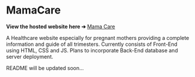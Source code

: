 # MamaCare

**View the hosted website here ➔** [Mama Care](https://ashleycodes-1.github.io/MamaCare/)

A Healthcare website especially for pregnant mothers providing a complete information and guide of all trimesters. Currently consists of Front-End using HTML, CSS and JS. Plans to incorporate Back-End database and server deployment.

README will be updated soon...